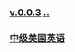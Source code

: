 ### [v.0.0.3](https://github.com/littleflute/english/edit/master/voa/readme.md) [..](..)

### [中级美国英语](中级美国英语)
